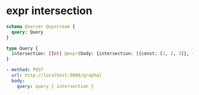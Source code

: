 # expr intersection

```graphql @server
schema @server @upstream {
  query: Query
}

type Query {
  intersection: [Int] @expr(body: {intersection: [{const: [1, 2, 3]}, {const: [3, 4, 5]}]})
}
```

```yml @assert
- method: POST
  url: http://localhost:8080/graphql
  body:
    query: query { intersection }
```
